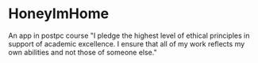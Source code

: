 # HoneyImHome
An app in postpc course
"I pledge the highest level of ethical principles in support of academic excellence.  I ensure that all of my work reflects my own abilities and not those of someone else."
